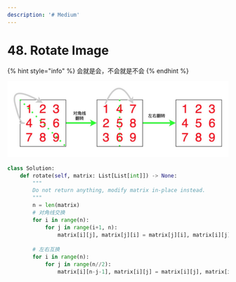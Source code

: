 ```yaml
---
description: '# Medium'
---
```


# 48. Rotate Image

{% hint style="info" %}
会就是会，不会就是不会
{% endhint %}

![](../../.gitbook/assets/1600325679265.jpg)

```python
class Solution:
    def rotate(self, matrix: List[List[int]]) -> None:
        """
        Do not return anything, modify matrix in-place instead.
        """
        n = len(matrix)
        # 对角线交换
        for i in range(n):
            for j in range(i+1, n):
                matrix[i][j], matrix[j][i] = matrix[j][i], matrix[i][j]

        # 左右互换
        for i in range(n):
            for j in range(n//2):
                matrix[i][n-j-1], matrix[i][j] = matrix[i][j], matrix[i][n-j-1]
```

